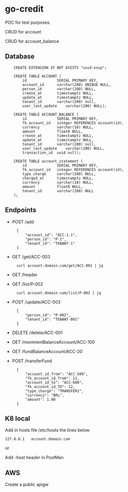 # go-credit

POC for test purposes.

CRUD for account

CRUD for account_balance

## Database

        CREATE EXTENSION IF NOT EXISTS "uuid-ossp";

        CREATE TABLE ACCOUNT (
            id              SERIAL PRIMARY KEY,
            account_id      varchar(200) UNIQUE NULL,
            person_id       varchar(200) NULL,
            create_at       timestamptz NULL,
            update_at       timestamptz NULL,
            tenant_id       varchar(200) null,
            user_last_update	varchar(200) NULL);

        CREATE TABLE ACCOUNT_BALANCE (
            id              SERIAL PRIMARY KEY,
            fk_account_id   integer REFERENCES account(id),
            currency        varchar(10) NULL,   
            amount          float8 NULL,
            create_at       timestamptz NULL,
            update_at       timestamptz NULL,
            tenant_id       varchar(200) null,
            user_last_update	varchar(200) NULL,
            transaction_id	uuid null);

        CREATE TABLE account_statement (
            id              SERIAL PRIMARY KEY,
            fk_account_id   integer REFERENCES account(id),
            type_charge     varchar(200) NULL,
            charged_at      timestamptz NULL,
            currency        varchar(10) NULL,   
            amount          float8 NULL,
            tenant_id       varchar(200) NULL
        );

## Endpoints

+ POST /add

        {
            "account_id": "ACC-1.1",
            "person_id": "P-1",
            "tenant_id": "TENANT-1"
        }

+ GET /get/ACC-003

        curl account.domain.com/get/ACC-001 | jq

+ GET /header

+ GET /list/P-002

        curl account.domain.com/list/P-003 | jq

+ POST /update/ACC-003

        {
            "person_id": "P-002",
            "tenant_id": "TENANT-001"
        }

+ DELETE /delete/ACC-001

+ GET /movimentBalanceAccount/ACC-100

+ GET /fundBalanceAccount/ACC-20

+ POST /transferFund

        {
            "account_id_from": "ACC-500",
            "fk_account_id_from": 11,
            "account_id_to": "ACC-600",
            "fk_account_id_TO": 12,
            "type_charge": "TRANSFER1",
            "currency": "BRL",
            "amount": 1.00
        }


## K8 local

Add in hosts file /etc/hosts the lines below

    127.0.0.1   account.domain.com

or

Add -host header in PostMan

## AWS

Create a public apigw

